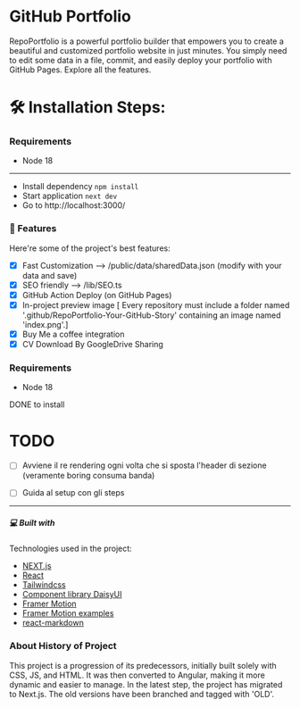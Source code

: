 # GitHub Portfolio
RepoPortfolio is a powerful portfolio builder that empowers you to create a beautiful and customized portfolio website in just minutes. You simply need to edit some data in a file, commit, and easily deploy your portfolio with GitHub Pages. Explore all the features.


# 🛠️ Installation Steps:

### Requirements
*  Node 18
---

- Install dependency `npm install`
- Start application `next dev`
- Go to http://localhost:3000/

### 🧐 Features
Here're some of the project's best features:

- [X] Fast Customization --> /public/data/sharedData.json (modify with your data and save)
- [X] SEO friendly --> /lib/SEO.ts
- [X] GitHub Action Deploy (on GitHub Pages)
- [X] In-project preview image [ Every repository must include a folder named '.github/RepoPortfolio-Your-GitHub-Story' containing an image named 'index.png'.]
- [X] Buy Me a coffee integration
- [X] CV Download By GoogleDrive Sharing

### Requirements

- Node 18

DONE to install

# TODO
- [ ] Avviene il re rendering ogni volta che si sposta l'header di sezione (veramente boring consuma banda)
- [ ] Guida al setup con gli steps


---
##### 💻 Built with
Technologies used in the project:

- [NEXT.js](https://nextjs.org/)
- [React](https://react.dev/)
- [Tailwindcss](https://tailwindcss.com/)
- [Component library DaisyUI](https://daisyui.com/)
- [Framer Motion](https://www.framer.com/motion/)
- [Framer Motion examples](https://framermotionexamples.com/)
- [react-markdown](https://remarkjs.github.io/react-markdown/)



### About History of Project 

This project is a progression of its predecessors, initially built solely with CSS, JS, and HTML. It was then converted to Angular, making it more dynamic and easier to manage. In the latest step, the project has migrated to Next.js. The old versions have been branched and tagged with 'OLD'.
